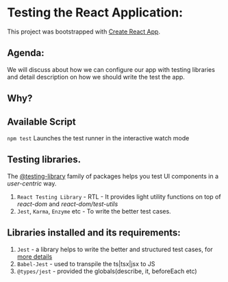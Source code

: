 # Testing the React Application:

This project was bootstrapped with [Create React App](https://github.com/facebook/create-react-app).

## Agenda:

We will discuss about how we can configure our app with testing libraries and detail description on how we should write the test the app.

## Why?

## Available Script

`npm test`
Launches the test runner in the interactive watch mode

## Testing libraries.

The [@testing-library](https://www.npmjs.com/org/testing-library) family of packages helps you test UI components in a _user-centric_ way.

1. `React Testing Library` - RTL - It provides light utility functions on top of _react-dom_ and _react-dom/test-utils_
2. `Jest`, `Karma`, `Enzyme` etc - To write the better test cases.

## Libraries installed and its requirements:

1. `Jest` - a library helps to write the better and structured test cases, for [more details](https://jestjs.io/docs/getting-started)
2. `Babel-Jest` - used to transpile the ts|tsx|jsx to JS
3. `@types/jest` - provided the globals(describe, it, beforeEach etc)

